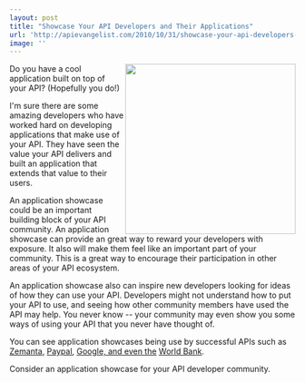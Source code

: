 ```yaml
---
layout: post
title: "Showcase Your API Developers and Their Applications"
url: 'http://apievangelist.com/2010/10/31/showcase-your-api-developers-and-their-applications/'
image: ''
---
```


<img class="c1" src="http://kinlane-productions.s3.amazonaws.com/world-bank-data-api.jpg" alt="" width="300" align="right" />Do you have a cool application built on top of your API? (Hopefully you do!)

I'm sure there are some amazing developers who have worked hard on developing applications that make use of your API. They have seen the value your API delivers and built an application that extends that value to their users.

An application showcase could be an important building block of your API community. An application showcase can provide an great way to reward your developers with exposure. It also will make them feel like an important part of your community. This is a great way to encourage their participation in other areas of your API ecosystem.

An application showcase also can inspire new developers looking for ideas of how they can use your API. Developers might not understand how to put your API to use, and seeing how other community members have used the API may help. You never know -- your community may even show you some ways of using your API that you never have thought of.

You can see application showcases being use by successful APIs such as [Zemanta][1], [Paypal][2], [Google, and even the][3] [World Bank][4].

Consider an application showcase for your API developer community.

   [1]: http://www.zemanta.com/blog/category/api-showcase/
   [2]: https://www.x.com/community/ppx/showcase
   [3]: http://google-code-featured.blogspot.com/search/label/base
   [4]: http://data.worldbank.org/developers/application-showcase
